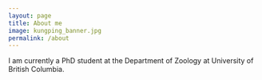 ```yaml
---
layout: page
title: About me
image: kungping_banner.jpg
permalink: /about
---
```


I am currently a PhD student at the Department of Zoology at University of British Columbia.
